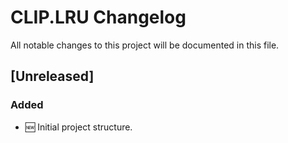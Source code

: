 # CLIP.LRU Changelog

All notable changes to this project will be documented in this file.

## [Unreleased]
### Added
- 🆕 Initial project structure.